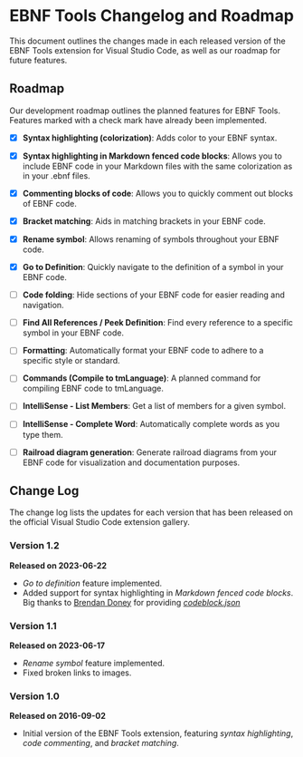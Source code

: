 # EBNF Tools Changelog and Roadmap

This document outlines the changes made in each released version of the EBNF Tools extension for Visual Studio Code, as well as our roadmap for future features.

## Roadmap

Our development roadmap outlines the planned features for EBNF Tools. Features marked with a check mark have already been implemented.

- [x] **Syntax highlighting (colorization)**: Adds color to your EBNF syntax.
- [x] **Syntax highlighting in Markdown fenced code blocks**: Allows you to include EBNF code in your Markdown files with the same colorization as in your .ebnf files.
- [x] **Commenting blocks of code**: Allows you to quickly comment out blocks of EBNF code.
- [x] **Bracket matching**: Aids in matching brackets in your EBNF code.
- [x] **Rename symbol**: Allows renaming of symbols throughout your EBNF code.
- [x] **Go to Definition**: Quickly navigate to the definition of a symbol in your EBNF code.
- [ ] **Code folding**: Hide sections of your EBNF code for easier reading and navigation.
- [ ] **Find All References / Peek Definition**: Find every reference to a specific symbol in your EBNF code.
- [ ] **Formatting**: Automatically format your EBNF code to adhere to a specific style or standard.
- [ ] **Commands (Compile to tmLanguage)**: A planned command for compiling EBNF code to tmLanguage.
- [ ] **IntelliSense - List Members**: Get a list of members for a given symbol.
- [ ] **IntelliSense - Complete Word**: Automatically complete words as you type them.
- [ ] **Railroad diagram generation**: Generate railroad diagrams from your EBNF code for visualization and documentation purposes.


## Change Log

The change log lists the updates for each version that has been released on the official Visual Studio Code extension gallery.

### Version 1.2
**Released on 2023-06-22**

- _Go to definition_ feature implemented.
- Added support for syntax highlighting in _Markdown fenced code blocks_. Big thanks to [Brendan Doney](https://github.com/brdoney) for providing *[codeblock.json](https://github.com/igochkov/vscode-ebnf/blob/main/syntaxes/codeblock.json)*

### Version 1.1
**Released on 2023-06-17**

- _Rename symbol_ feature implemented.
- Fixed broken links to images.

### Version 1.0
**Released on 2016-09-02**

- Initial version of the EBNF Tools extension, featuring _syntax highlighting_, _code commenting_, and _bracket matching_.
